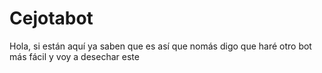 # Cejotabot
Hola, si están aquí ya saben que es así que nomás digo que haré otro bot más fácil y voy a desechar este

